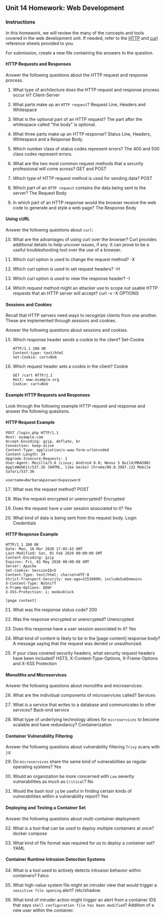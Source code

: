 ## Unit 14 Homework: Web Development

### Instructions

In this homework, we will review the many of the concepts and tools covered in the web development unit. If needed, refer to the [HTTP](./HTTP_Reference.md) and [curl](./cURL_Reference.md) reference sheets provided to you.

For submission, create a new file containing the answers to the question.

#### HTTP Requests and Responses

Answer the following questions about the HTTP request and response process.

1. What type of architecture does the HTTP request and response process occur in? Client-Server

2. What parts make up an `HTTP request`? Request Line, Headers and Whitespace

3. What is the optional part of an HTTP request? The part after the whitespace called "the body" is optional.

4. What three parts make up an HTTP response? Status Line, Headers, Whitespace and a Response Body.

5. Which number class of status codes represent errors? The 400 and 500 class codes represent errors.

6. What are the two most common request methods that a security professional will come across? GET and POST

7. Which type of HTTP request method is used for sending data? POST

8. Which part of an `HTTP request` contains the data being sent to the server? The Request Body

9. In which part of an HTTP response would the browser receive the web code to generate and style a web page? The Response Body

#### Using cURL

Answer the following questions about `curl`:

10. What are the advantages of using curl over the browser? Curl provides additional details to help uncover issues, if any. 
	It can prove to be a useful troubleshooting tool over the use of a browser.

11. Which curl option is used to change the request method? -X

12. Which curl option is used to set request headers? -H

13. Which curl option is used to view the response header? -I

14. Which request method might an attacker use to scope out usable HTTP requests that an HTTP server will accept? curl -v -X OPTIONS

#### Sessions and Cookies

Recall that HTTP servers need ways to recognize clients from one another. These are implemented through sessions and cookies.

Answer the following questions about sessions and cookies.

15. Which response header sends a cookie to the client? Set-Cookie

    ```HTTP
    HTTP/1.1 200 OK
    Content-type: text/html
    Set-Cookie: cart=Bob
    ```

16. Which request header sets a cookie in the client? Cookie

    ```HTTP
    GET /cart HTTP/1.1
    Host: www.example.org
    Cookie: cart=Bob
    ```

#### Example HTTP Requests and Responses

Look through the following example HTTP request and response and answer the following questions.

#### HTTP Request Example

```HTTP
POST /login.php HTTP/1.1
Host: example.com
Accept-Encoding: gzip, deflate, br
Connection: keep-alive
Content-Type: application/x-www-form-urlencoded
Content-Length: 34
Upgrade-Insecure-Requests: 1
User-Agent: Mozilla/5.0 (Linux; Android 6.0; Nexus 5 Build/MRA58N) AppleWebKit/537.36 (KHTML, like Gecko) Chrome/80.0.3987.132 Mobile Safari/537.36

username=Barbara&password=password
```

17. What was the request method? POST

18. Was the request encrypted or unencrypted? Encrypted

19. Does the request have a user session associated to it? Yes

20. What kind of data is being sent from this request body. Login Credentials

#### HTTP Response Example

```HTTP
HTTP/1.1 200 OK
Date: Mon, 16 Mar 2020 17:05:43 GMT
Last-Modified: Sat, 01 Feb 2020 00:00:00 GMT
Content-Encoding: gzip
Expires: Fri, 01 May 2020 00:00:00 GMT
Server: Apache
Set-Cookie: SessionID=5
Content-Type: text/html; charset=UTF-8
Strict-Transport-Security: max-age=31536000; includeSubDomains
X-Content-Type: NoSniff
X-Frame-Options: DENY
X-XSS-Protection: 1; mode=block

[page content]
```

21. What was the response status code? 200

22. Was the response encrypted or unencrypted? Unencrypted

23. Does this response have a user session associated to it? Yes

24. What kind of content is likely to be in the [page content] response body? A message saying that the request was denied or unauthorized.

25. If your class covered security headers, what security request headers have been included? HSTS, X-Content-Type-Options, X-Frame-Options and X-XSS Protection

#### Monoliths and Microservices

Answer the following questions about monoliths and microservices:

26. What are the individual components of microservices called? Services

27. What is a service that writes to a database and communicates to other services? Back-end service

28. What type of underlying technology allows for `microservices` to become scalable and have redundancy? Containerization

#### Container Vulnerability Filtering

Answer the following questions about vulnerability filtering `Trivy` scans with `jq`:

29. Do `microservices` share the same kind of vulnerabilities as regular operating systems? Yes

30. Would an organization be more concerned with `Low` severity vulnerabilities as much as `Critical`? No

31. Would the bash tool `jq` be useful in finding certain kinds of vulnerabilities within a vulnerability report? Yes

#### Deploying and Testing a Container Set

Answer the following questions about multi-container deployment:

32. What is a tool that can be used to deploy multiple containers at once? docker compose

33. What kind of file format was required for us to deploy a container set? YAML

#### Container Runtime Intrusion Detection Systems

34. What is a tool used to actively detects intrusion behavior within containers? Falco

35. What high-value system file might an intruder view that would trigger a `sensitive file opening` alert? /etc/shadow

36. What kind of intruder action might trigger an alert from a container IDS that says `shell configuration file has been modified`? Addition of a new user within the container.


